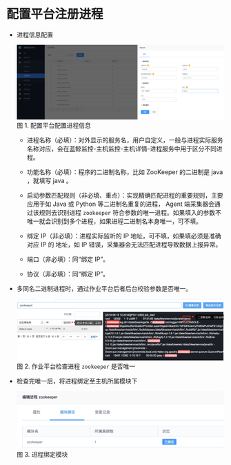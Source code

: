# 配置平台注册进程

- 进程信息配置

  ![](../../media/process_monitor_cmdb_config.png)
  图 1. 配置平台配置进程信息

  - 进程名称（必填）：对外显示的服务名，用户自定义，一般与进程实际服务名称对应，会在蓝鲸监控-主机监控-主机详情-进程服务中用于区分不同进程。

  - 功能名称（必填）：程序的二进制名称，比如 ZooKeeper 的二进制是 java ，就填写 java 。

  - 启动参数匹配规则（非必填、重点）：实现精确匹配进程的重要规则，主要应用于如 Java 或 Python 等二进制名重复的进程， Agent 端采集器会通过该规则去识别进程 `zookeeper` 符合参数的唯一进程。如果填入的参数不唯一就会识别到多个进程，如果进程二进制名本身唯一，可不填。

  - 绑定 IP（非必填）：进程实际监听的 IP 地址，可不填，如果填必须是准确对应 IP 的 地址，如 IP 错误，采集器会无法匹配进程导致数据上报异常。

  - 端口（非必填）：同“绑定 IP”。

  - 协议（非必填）：同“绑定 IP”。

- 多同名二进制进程时，通过作业平台后者后台校验参数是否唯一。

  ![](../../media/15372540828019.jpg)
  图 2. 作业平台检查进程 `zookeeper` 是否唯一 

- 检查完唯一后，将进程绑定至主机所属模块下

  ![](../../media/15372541510652.jpg)
  图 3. 进程绑定模块
